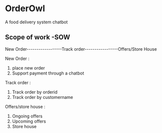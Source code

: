 # OrderOwl


A food delivery system chatbot

## Scope of work -SOW


New Order------------------Track order-----------------Offers/Store House       

     
                            


New Order : 
1. place new order
2. Support payment through a chatbot

Track order :
1. Track order by orderid
2. Track order by customername

Offers/store house :
1. Ongoing offers
2. Upcoming offers
3. Store house
